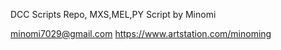 DCC Scripts Repo, MXS,MEL,PY
Script by Minomi

minomi7029@gmail.com
https://www.artstation.com/minoming
